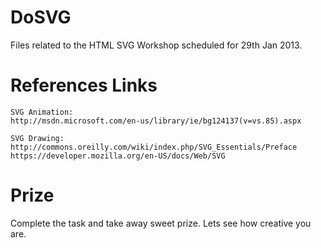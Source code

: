 DoSVG
=====

Files related to the HTML SVG Workshop  scheduled for 29th Jan 2013.

References Links
===============
    SVG Animation: 
    http://msdn.microsoft.com/en-us/library/ie/bg124137(v=vs.85).aspx

    SVG Drawing:
    http://commons.oreilly.com/wiki/index.php/SVG_Essentials/Preface
    https://developer.mozilla.org/en-US/docs/Web/SVG

Prize
====

Complete the task and take away sweet prize. Lets see how creative you are.


